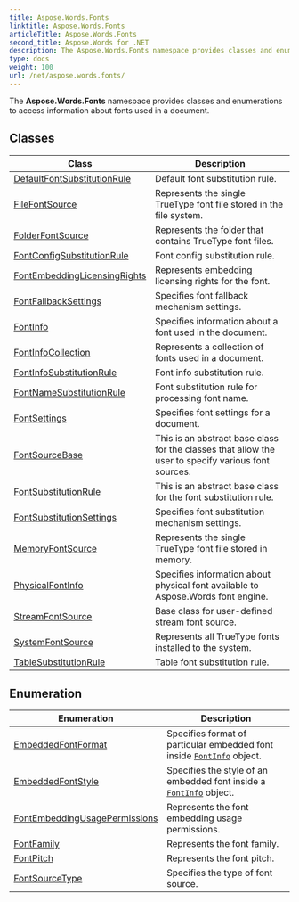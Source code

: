 ```yaml
---
title: Aspose.Words.Fonts
linktitle: Aspose.Words.Fonts
articleTitle: Aspose.Words.Fonts
second_title: Aspose.Words for .NET
description: The Aspose.Words.Fonts namespace provides classes and enumerations to access information about fonts used in a document in C#.
type: docs
weight: 100
url: /net/aspose.words.fonts/
---
```

The **Aspose.Words.Fonts** namespace provides classes and enumerations to access information about fonts used in a document.

## Classes

| Class | Description |
| --- | --- |
| [DefaultFontSubstitutionRule](./defaultfontsubstitutionrule/) | Default font substitution rule. |
| [FileFontSource](./filefontsource/) | Represents the single TrueType font file stored in the file system. |
| [FolderFontSource](./folderfontsource/) | Represents the folder that contains TrueType font files. |
| [FontConfigSubstitutionRule](./fontconfigsubstitutionrule/) | Font config substitution rule. |
| [FontEmbeddingLicensingRights](./fontembeddinglicensingrights/) | Represents embedding licensing rights for the font. |
| [FontFallbackSettings](./fontfallbacksettings/) | Specifies font fallback mechanism settings. |
| [FontInfo](./fontinfo/) | Specifies information about a font used in the document. |
| [FontInfoCollection](./fontinfocollection/) | Represents a collection of fonts used in a document. |
| [FontInfoSubstitutionRule](./fontinfosubstitutionrule/) | Font info substitution rule. |
| [FontNameSubstitutionRule](./fontnamesubstitutionrule/) | Font substitution rule for processing font name. |
| [FontSettings](./fontsettings/) | Specifies font settings for a document. |
| [FontSourceBase](./fontsourcebase/) | This is an abstract base class for the classes that allow the user to specify various font sources. |
| [FontSubstitutionRule](./fontsubstitutionrule/) | This is an abstract base class for the font substitution rule. |
| [FontSubstitutionSettings](./fontsubstitutionsettings/) | Specifies font substitution mechanism settings. |
| [MemoryFontSource](./memoryfontsource/) | Represents the single TrueType font file stored in memory. |
| [PhysicalFontInfo](./physicalfontinfo/) | Specifies information about physical font available to Aspose.Words font engine. |
| [StreamFontSource](./streamfontsource/) | Base class for user-defined stream font source. |
| [SystemFontSource](./systemfontsource/) | Represents all TrueType fonts installed to the system. |
| [TableSubstitutionRule](./tablesubstitutionrule/) | Table font substitution rule. |
## Enumeration

| Enumeration | Description |
| --- | --- |
| [EmbeddedFontFormat](./embeddedfontformat/) | Specifies format of particular embedded font inside [`FontInfo`](../aspose.words.fonts/fontinfo/) object. |
| [EmbeddedFontStyle](./embeddedfontstyle/) | Specifies the style of an embedded font inside a [`FontInfo`](../aspose.words.fonts/fontinfo/) object. |
| [FontEmbeddingUsagePermissions](./fontembeddingusagepermissions/) | Represents the font embedding usage permissions. |
| [FontFamily](./fontfamily/) | Represents the font family. |
| [FontPitch](./fontpitch/) | Represents the font pitch. |
| [FontSourceType](./fontsourcetype/) | Specifies the type of font source. |
